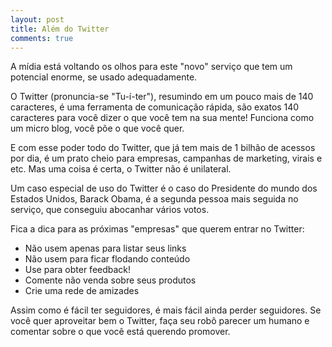 ```yaml
---
layout: post
title: Além do Twitter
comments: true
---
```


A mídia está voltando os olhos para este "novo" serviço que tem um potencial enorme, se usado adequadamente.

O Twitter (pronuncia-se "Tu-í-ter"), resumindo em um pouco mais de 140 caracteres, é uma ferramenta de comunicação rápida, são exatos 140 caracteres para você dizer o que você tem na sua mente! Funciona como um micro blog, você põe o que você quer.

E com esse poder todo do Twitter, que já tem mais de 1 bilhão de acessos por dia, é um prato cheio para empresas, campanhas de marketing, virais e etc. Mas uma coisa é certa, o Twitter não é unilateral.

Um caso especial de uso do Twitter é o caso do Presidente do mundo dos Estados Unidos, Barack Obama, é a segunda pessoa mais seguida no serviço, que conseguiu abocanhar vários votos.

Fica a dica para as próximas "empresas" que querem entrar no Twitter:

 * Não usem apenas para listar seus links
 * Não usem para ficar flodando conteúdo
 * Use para obter feedback!
 * Comente não venda sobre seus produtos
 * Crie uma rede de amizades

Assim como é fácil ter seguidores, é mais fácil ainda perder seguidores. Se você quer aproveitar bem o Twitter, faça seu robô parecer um humano e comentar sobre o que você está querendo promover.
